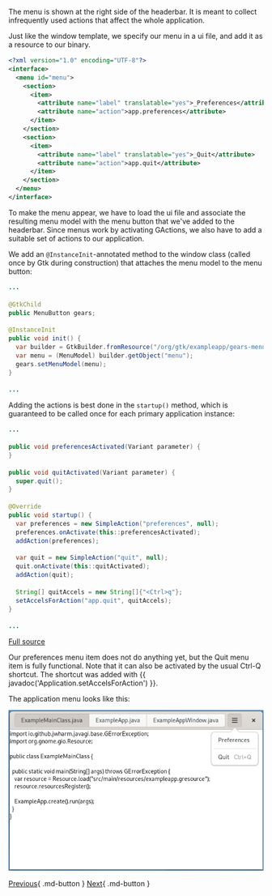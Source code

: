 The menu is shown at the right side of the headerbar. It is meant to collect infrequently used actions that affect the whole application.

Just like the window template, we specify our menu in a ui file, and add it as a resource to our binary.

```xml
<?xml version="1.0" encoding="UTF-8"?>
<interface>
  <menu id="menu">
    <section>
      <item>
        <attribute name="label" translatable="yes">_Preferences</attribute>
        <attribute name="action">app.preferences</attribute>
      </item>
    </section>
    <section>
      <item>
        <attribute name="label" translatable="yes">_Quit</attribute>
        <attribute name="action">app.quit</attribute>
      </item>
    </section>
  </menu>
</interface>
```

To make the menu appear, we have to load the ui file and associate the resulting menu model with the menu button that we've added to the headerbar. Since menus work by activating GActions, we also have to add a suitable set of actions to our application.

We add an `@InstanceInit`-annotated method to the window class (called once by Gtk during construction) that attaches the menu model to the menu button:

```java
...

@GtkChild
public MenuButton gears;

@InstanceInit
public void init() {
  var builder = GtkBuilder.fromResource("/org/gtk/exampleapp/gears-menu.ui");
  var menu = (MenuModel) builder.getObject("menu");
  gears.setMenuModel(menu);
}

...
```

Adding the actions is best done in the `startup()` method, which is guaranteed to be called once for each primary application instance:

```java
...

public void preferencesActivated(Variant parameter) {
}

public void quitActivated(Variant parameter) {
  super.quit();
}

@Override
public void startup() {
  var preferences = new SimpleAction("preferences", null);
  preferences.onActivate(this::preferencesActivated);
  addAction(preferences);

  var quit = new SimpleAction("quit", null);
  quit.onActivate(this::quitActivated);
  addAction(quit);

  String[] quitAccels = new String[]{"<Ctrl>q"};
  setAccelsForAction("app.quit", quitAccels);
}

...
```

[Full source](part4)

Our preferences menu item does not do anything yet, but the Quit menu item is fully functional. Note that it can also be activated by the usual Ctrl-Q shortcut. The shortcut was added with {{ javadoc('Application.setAccelsForAction') }}.

The application menu looks like this:

![Application window](img/getting-started-app4.png)

[Previous](getting_started_08.md){ .md-button } [Next](getting_started_10.md){ .md-button }

